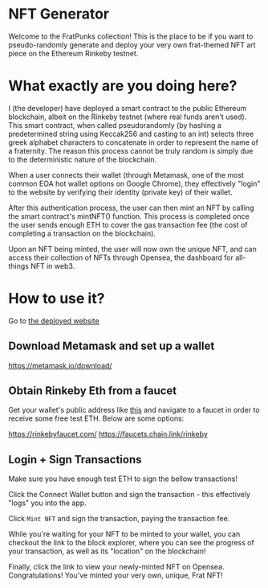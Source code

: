# NFT Generator

Welcome to the FratPunks collection! This is the place to be if you want to pseudo-randomly generate and deploy your very own frat-themed NFT art piece on the Ethereum Rinkeby testnet.

# What exactly are you doing here?

I (the developer) have deployed a smart contract to the public Ethereum blockchain, albeit on the Rinkeby testnet (where real funds aren't used). This smart contract, when called pseudorandomly (by hashing a predetermined string using Keccak256 and casting to an int) selects three greek alphabet characters to concatenate in order to represent the name of a fraternity. The reason this process cannot be truly random is simply due to the deterministic nature of the blockchain.

When a user connects their wallet (through Metamask, one of the most common EOA hot wallet options on Google Chrome), they effectively "login" to the website by verifying their identity (private key) of their wallet.

After this authentication process, the user can then mint an NFT by calling the smart contract's mintNFT() function. This process is completed once the user sends enough ETH to cover the gas transaction fee (the cost of completing a transaction on the blockchain).

Upon an NFT being minted, the user will now own the unique NFT, and can access their collection of NFTs through Opensea, the dashboard for all-things NFT in web3.

# How to use it?

Go to [the deployed website](https://www.andrewzhen.com/NFTgenerator/)

## Download Metamask and set up a wallet

https://metamask.io/download/

## Obtain Rinkeby Eth from a faucet

Get your wallet's public address like [this](https://metamask.zendesk.com/hc/en-us/articles/360015488791-How-to-view-your-account-details-public-address#:~:text=To%20find%20your%20account's%20address,to%20tap%20a%20few%20times.&text=You%20will%20then%20see%3A,QR%20code%20for%20your%20account) and navigate to a faucet in order to receive some free test ETH. Below are some options:

https://rinkebyfaucet.com/
https://faucets.chain.link/rinkeby

## Login + Sign Transactions

Make sure you have enough test ETH to sign the bellow transactions!

Click the Connect Wallet button and sign the transaction - this effectively "logs" you into the app.

Click `Mint NFT` and sign the transaction, paying the transaction fee.

While you're waiting for your NFT to be minted to your wallet, you can checkout the link to the block explorer, where you can see the progress of your transaction, as well as its "location" on the blockchain!

Finally, click the link to view your newly-minted NFT on Opensea. Congratulations! You've minted your very own, unique, Frat NFT!
